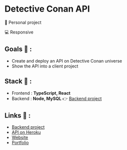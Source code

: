 # Detective Conan API

<p>👩 Personal project</p>
<p>💻 Responsive</p>

## Goals 🎯 :
* Create and deploy an API on Detective Conan universe
* Show the API into a client project

## Stack 💎 :
* Frontend : **TypeScript, React**
* Backend : **Node, MySQL** 👉 [Backend project](https://github.com/clepirault/Detective-Conan-API-back)

## Links 🔗 :
* [Backend project](https://github.com/clepirault/Detective-Conan-API-back)
* [API on Heroku](https://detective-conan-api.herokuapp.com/characters)
* [Website](https://api-detective-conan.netlify.app/)
* [Portfolio](https://clemence-pirault.vercel.app/portfolio/detective-conan-api)
